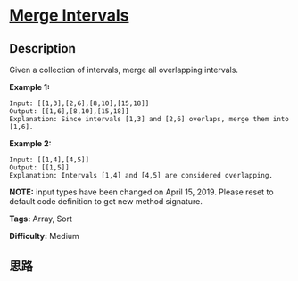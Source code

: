 # [Merge Intervals][title]

## Description

Given a collection of intervals, merge all overlapping intervals.

**Example 1:**
            Input: [[1,3],[2,6],[8,10],[15,18]]    Output: [[1,6],[8,10],[15,18]]    Explanation: Since intervals [1,3] and [2,6] overlaps, merge them into [1,6].    

**Example 2:**
            Input: [[1,4],[4,5]]    Output: [[1,5]]    Explanation: Intervals [1,4] and [4,5] are considered overlapping.

**NOTE:**  input types have been changed on April 15, 2019. Please reset to
default code definition to get new method signature.


**Tags:** Array, Sort

**Difficulty:** Medium

## 思路

[title]: https://leetcode.com/problems/merge-intervals
